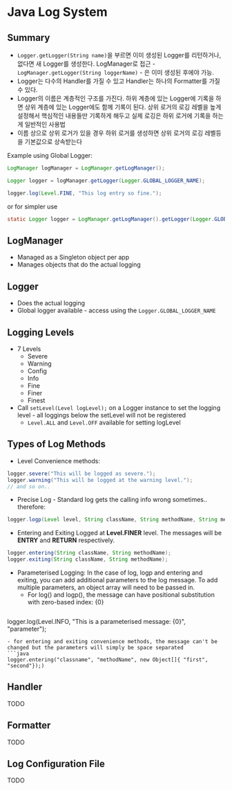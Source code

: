 # Java Log System

## Summary

- `Logger.getLogger(String name)`을 부르면 이미 생성된 Logger를 리턴하거나, 없다면 새 Logger를 생성한다. LogManager로 접근 - `LogManager.getLogger(String loggerName)` - 은 이미 생성된 후에야 가능.
- Logger는 다수의 Handler를 가질 수 있고 Handler는 하나의 Formatter를 가질 수 있다.
- Logger의 이름은 계층적인 구조를 가진다. 하위 계층에 있는 Logger에 기록을 하면 상위 계층에 있는 Logger에도 함께 기록이 된다. 상위 로거의 로깅 레벨을 높게 설정해서 핵심적인 내용들만 기록하게 해두고 실제 로깅은 하위 로거에 기록을 하는 게 일반적인 사용법
- 이름 상으로 상위 로거가 있을 경우 하위 로거를 생성하면 상위 로거의 로깅 레벨등을 기본값으로 상속받는다



Example using Global Logger:
```java
LogManager logManager = LogManager.getLogManager();

Logger logger = logManager.getLogger(Logger.GLOBAL_LOGGER_NAME);

logger.log(Level.FINE, "This log entry so fine.");
```

or for simpler use
```java
static Logger logger = LogManager.getLogManager().getLogger(Logger.GLOBAL_LOGGER_NAME);
```

## LogManager
- Managed as a Singleton object per app
- Manages objects that do the actual logging

## Logger
- Does the actual logging
- Global logger available - access using the `Logger.GLOBAL_LOGGER_NAME`

## Logging Levels
- 7 Levels
  - Severe
  - Warning
  - Config
  - Info
  - Fine
  - Finer
  - Finest
- Call `setLevel(Level logLevel);` on a Logger instance to set the logging level - all loggings below the setLevel will not be registered
  - `Level.ALL` and `Level.OFF` available for setting logLevel


## Types of Log Methods
- Level Convenience methods:
```java
logger.severe("This will be logged as severe.");
logger.warning("This will be logged at the warning level.");
// and so on..
```
- Precise Log - Standard log gets the calling info wrong sometimes.. therefore:
```java
logger.logp(Level level, String className, String methodName, String message);
```

- Entering and Exiting
Logged at **Level.FINER** level. The messages will be **ENTRY** and **RETURN** respectively.
```java
logger.entering(String className, String methodName);
logger.exiting(String className, String methodName);
```

- Parameterised Logging: In the case of log, logp and entering and exiting, you can add additional parameters to the log message. To add multiple parameters, an object array will need to be passed in.
  -  For log() and logp(), the message can have positional substitution with zero-based index: {0}
  ```java
logger.log(Level.INFO, "This is a parameterised message: {0}", "parameter");
  ```
  - for entering and exiting convenience methods, the message can't be changed but the parameters will simply be space separated
  ```java
  logger.entering("classname", "methodName", new Object[]{ "first", "second"});)
  ```

## Handler
TODO

## Formatter
TODO

## Log Configuration File
TODO
